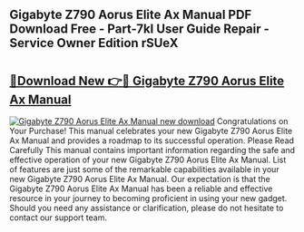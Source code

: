 ## Gigabyte Z790 Aorus Elite Ax Manual PDF Download Free - Part-7kI User Guide Repair - Service Owner Edition rSUeX

# <h2><a href="http://bc14699.oget.top/?id=Gigabyte+Z790+Aorus+Elite+Ax+Manual">🔗Download New 👉🔴 Gigabyte Z790 Aorus Elite Ax Manual</a></h2>

[![Gigabyte Z790 Aorus Elite Ax Manual new download](https://i.imgur.com/5g1atiW.png)](http://bc14699.oget.top/?id=Gigabyte+Z790+Aorus+Elite+Ax+Manual)
Congratulations on Your Purchase! This manual celebrates your new Gigabyte Z790 Aorus Elite Ax Manual and provides a roadmap to its successful operation. Please Read Carefully This manual contains important information regarding the safe and effective operation of your new Gigabyte Z790 Aorus Elite Ax Manual. List of features are just some of the remarkable capabilities available in your new Gigabyte Z790 Aorus Elite Ax Manual. Our expectation is that the Gigabyte Z790 Aorus Elite Ax Manual has been a reliable and effective resource in your journey to becoming proficient in using your new gadget. Should you need any assistance or clarification, please do not hesitate to contact our support team.

